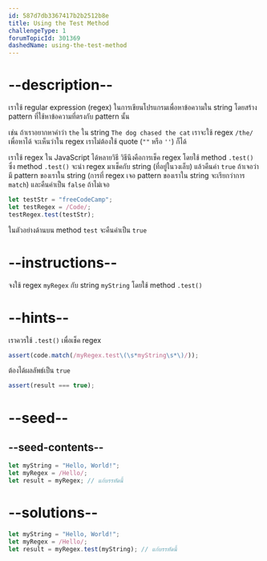 ```yaml
---
id: 587d7db3367417b2b2512b8e
title: Using the Test Method
challengeType: 1
forumTopicId: 301369
dashedName: using-the-test-method
---
```


# --description--

เราใช้ regular expression (regex) ในการเขียนโปรแกรมเพื่อหาข้อความใน string โดยสร้าง pattern ที่ใช้หาข้อความที่ตรงกับ pattern นั้น

เช่น ถ้าเราอยากหาคำว่า `the` ใน string `The dog chased the cat` เราจะใช้ regex `/the/` เพื่อหาได้ จะเห็นว่าใน regex เราไม่ต้องใช้ quote (`""` หรือ `''`) ก็ได้

เราใช้ regex ใน JavaScript ได้หลายวิธี วิธีนึงคือการเช็ค regex โดยใช้ method `.test()` ซึ่ง method `.test()` จะนำ regex มาเช็คกับ string (ที่อยู่ในวงเล็บ) แล้วคืนค่า `true` ถ้าเจอว่ามี pattern ของเราใน string (การที่ regex เจอ pattern ของเราใน string จะเรียกว่าการ `match`) และคืนค่าเป็น `false` ถ้าไม่เจอ

```js
let testStr = "freeCodeCamp";
let testRegex = /Code/;
testRegex.test(testStr);
```

ในตัวอย่างด้านบน method `test` จะคืนค่าเป็น `true`

# --instructions--

จงใช้ regex `myRegex` กับ string `myString` โดยใช้ method `.test()`

# --hints--

เราควรใช้ `.test()` เพื่อเช็ค regex

```js
assert(code.match(/myRegex.test\(\s*myString\s*\)/));
```

ต้องได้ผลลัพธ์เป็น `true`

```js
assert(result === true);
```

# --seed--

## --seed-contents--

```js
let myString = "Hello, World!";
let myRegex = /Hello/;
let result = myRegex; // แก้บรรทัดนี้
```

# --solutions--

```js
let myString = "Hello, World!";
let myRegex = /Hello/;
let result = myRegex.test(myString); // แก้บรรทัดนี้
```
